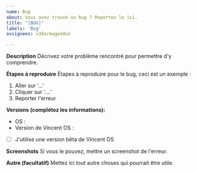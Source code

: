 ```yaml
---
name: Bug
about: Vous avez trouvé un bug ? Reportez le ici.
title: "[BUG]"
labels: 'Bug'
assignees: v38armageddon

---
```


**Description**
Décrivez votre problème rencontré pour permettre d'y comprendre.

**Étapes à reproduire**
Étapes à reproduire pour le bug, ceci est un exemple :
1. Aller sur '...'
2. Cliquer sur '....'
3. Reporter l'erreur

**Versions (complétez les informations):**
 - OS : 
 - Version de Vincent OS :

- [ ] J'utilise une version bêta de Vincent OS

**Screenshots**
Si vous le pouvez, mettre un screenshot de l'erreur.

**Autre (facultatif)**
Mettez ici tout autre choses qui pourrait être utile.

